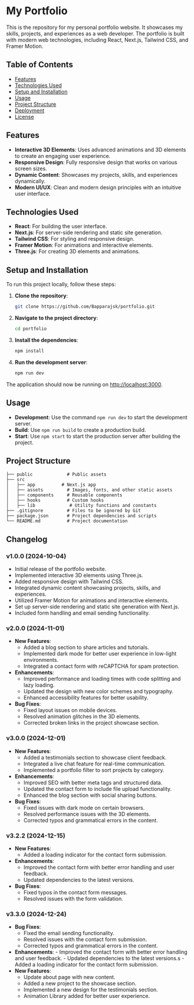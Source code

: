 # My Portfolio

<!-- ![Portfolio Screenshot](link-to-your-portfolio-screenshot.png) -->

This is the repository for my personal portfolio website. It showcases my skills, projects, and experiences as a web developer. The portfolio is built with modern web technologies, including React, Next.js, Tailwind CSS, and Framer Motion.

## Table of Contents

- [Features](#features)
- [Technologies Used](#technologies-used)
- [Setup and Installation](#setup-and-installation)
- [Usage](#usage)
- [Project Structure](#project-structure)
- [Deployment](#deployment)
- [License](#license)

## Features

- **Interactive 3D Elements**: Uses advanced animations and 3D elements to create an engaging user experience.
- **Responsive Design**: Fully responsive design that works on various screen sizes.
- **Dynamic Content**: Showcases my projects, skills, and experiences dynamically.
- **Modern UI/UX**: Clean and modern design principles with an intuitive user interface.

## Technologies Used

- **React**: For building the user interface.
- **Next.js**: For server-side rendering and static site generation.
- **Tailwind CSS**: For styling and responsive design.
- **Framer Motion**: For animations and interactive elements.
- **Three.js**: For creating 3D elements and animations.

## Setup and Installation

To run this project locally, follow these steps:

1. **Clone the repository**:
    ```bash
    git clone https://github.com/Bapparajsk/portfolio.git
    ```
2. **Navigate to the project directory**:
    ```bash
    cd portfolio
    ```
3. **Install the dependencies**:
    ```bash
    npm install
    ```
4. **Run the development server**:
    ```bash
    npm run dev
    ```

The application should now be running on [http://localhost:3000](http://localhost:3000).

## Usage

- **Development**: Use the command `npm run dev` to start the development server.
- **Build**: Use `npm run build` to create a production build.
- **Start**: Use `npm start` to start the production server after building the project.

## Project Structure

```plaintext
├── public             # Public assets
├── src
│   ├── app          # Next.js app
│   ├── assets         # Images, fonts, and other static assets
│   ├── components     # Reusable components
│   ├── hooks          # Custom hooks
│   ├── lib             # Utility functions and constants
├── .gitignore         # Files to be ignored by Git
├── package.json       # Project dependencies and scripts
└── README.md          # Project documentation
```
## Changelog

### v1.0.0 (2024-10-04)
- Initial release of the portfolio website.
- Implemented interactive 3D elements using Three.js.
- Added responsive design with Tailwind CSS.
- Integrated dynamic content showcasing projects, skills, and experiences.
- Utilized Framer Motion for animations and interactive elements.
- Set up server-side rendering and static site generation with Next.js.
- Included form handling and email sending functionality.

### v2.0.0 (2024-11-01)
- **New Features**:
   - Added a blog section to share articles and tutorials.
   - Implemented dark mode for better user experience in low-light environments.
   - Integrated a contact form with reCAPTCHA for spam protection.
- **Enhancements**:
   - Improved performance and loading times with code splitting and lazy loading.
   - Updated the design with new color schemes and typography.
   - Enhanced accessibility features for better usability.
- **Bug Fixes**:
   - Fixed layout issues on mobile devices.
   - Resolved animation glitches in the 3D elements.
   - Corrected broken links in the project showcase section.

### v3.0.0 (2024-12-01)
- **New Features**:
   - Added a testimonials section to showcase client feedback.
   - Integrated a live chat feature for real-time communication.
   - Implemented a portfolio filter to sort projects by category.
- **Enhancements**:
   - Improved SEO with better meta tags and structured data.
   - Updated the contact form to include file upload functionality.
   - Enhanced the blog section with social sharing buttons.
- **Bug Fixes**:
   - Fixed issues with dark mode on certain browsers.
   - Resolved performance issues with the 3D elements.
   - Corrected typos and grammatical errors in the content.

### v3.2.2 (2024-12-15)
- **New Features**:
   - Added a loading indicator for the contact form submission.
- **Enhancements**:
   - Improved the contact form with better error handling and user feedback.
   - Updated dependencies to the latest versions.
- **Bug Fixes**:
   - Fixed typos in the contact form messages.
   - Resolved issues with the form validation.

### v3.3.0 (2024-12-24)
- **Bug Fixes**:
    - Fixed the email sending functionality.
    - Resolved issues with the contact form submission.
    - Corrected typos and grammatical errors in the content.
- **Enhancements**:
      - Improved the contact form with better error handling and user feedback.
      - Updated dependencies to the latest versions.s
      - Added a loading indicator for the contact form submission.
- **New Features**:
    - Update about page with new content.
    - Added a new project to the showcase section.
    - Implemented a new design for the testimonials section.
    - Animation Library added for better user experience.

